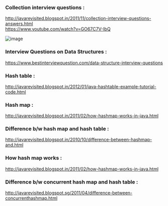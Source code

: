 ### Collection interview questions :
http://javarevisited.blogspot.in/2011/11/collection-interview-questions-answers.html <br/>
https://www.youtube.com/watch?v=GO67C7V-IbQ <br/>

![image](https://user-images.githubusercontent.com/30351771/132011368-9802b9b9-e012-4634-bd66-3562da638acc.png)

### Interview Questions on Data Structures :
https://www.bestinterviewquestion.com/data-structure-interview-questions

### Hash table : 
http://javarevisited.blogspot.in/2012/01/java-hashtable-example-tutorial-code.html 

### Hash map : 
http://javarevisited.blogspot.in/2011/02/how-hashmap-works-in-java.html 

### Difference b/w hash map and hash table :
http://javarevisited.blogspot.in/2010/10/difference-between-hashmap-and.html 

### How hash map works : 
http://javarevisited.blogspot.in/2011/02/how-hashmap-works-in-java.html 

### Difference b/w concurrent hash map and hash table : 
http://javarevisited.blogspot.sg/2011/04/difference-between-concurrenthashmap.html
